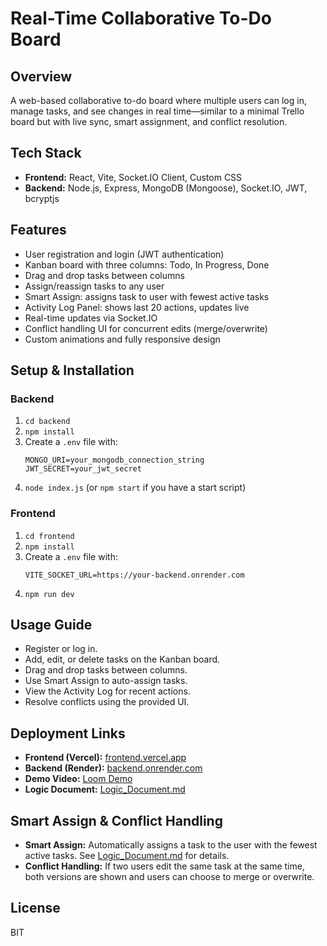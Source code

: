 # Real-Time Collaborative To-Do Board

## Overview
A web-based collaborative to-do board where multiple users can log in, manage tasks, and see changes in real time—similar to a minimal Trello board but with live sync, smart assignment, and conflict resolution.

## Tech Stack
- **Frontend:** React, Vite, Socket.IO Client, Custom CSS
- **Backend:** Node.js, Express, MongoDB (Mongoose), Socket.IO, JWT, bcryptjs

## Features
- User registration and login (JWT authentication)
- Kanban board with three columns: Todo, In Progress, Done
- Drag and drop tasks between columns
- Assign/reassign tasks to any user
- Smart Assign: assigns task to user with fewest active tasks
- Activity Log Panel: shows last 20 actions, updates live
- Real-time updates via Socket.IO
- Conflict handling UI for concurrent edits (merge/overwrite)
- Custom animations and fully responsive design

## Setup & Installation

### Backend
1. `cd backend`
2. `npm install`
3. Create a `.env` file with:
   ```
   MONGO_URI=your_mongodb_connection_string
   JWT_SECRET=your_jwt_secret
   ```
4. `node index.js` (or `npm start` if you have a start script)

### Frontend
1. `cd frontend`
2. `npm install`
3. Create a `.env` file with:
   ```
   VITE_SOCKET_URL=https://your-backend.onrender.com
   ```
4. `npm run dev`

## Usage Guide
- Register or log in.
- Add, edit, or delete tasks on the Kanban board.
- Drag and drop tasks between columns.
- Use Smart Assign to auto-assign tasks.
- View the Activity Log for recent actions.
- Resolve conflicts using the provided UI.

## Deployment Links
- **Frontend (Vercel):** [frontend.vercel.app](https://real-time-to-do-board-frontend.vercel.app/)
- **Backend (Render):** [backend.onrender.com](https://real-time-todo-g0xb.onrender.com)
- **Demo Video:** [Loom Demo]()
- **Logic Document:** [Logic_Document.md](https://drive.google.com/file/d/17C3qbwiRi6wcC3ac22q4payYNHv5ayYs/view?usp=drive_link)

## Smart Assign & Conflict Handling
- **Smart Assign:** Automatically assigns a task to the user with the fewest active tasks. See [Logic_Document.md](https://drive.google.com/file/d/17C3qbwiRi6wcC3ac22q4payYNHv5ayYs/view?usp=drive_link) for details.
- **Conflict Handling:** If two users edit the same task at the same time, both versions are shown and users can choose to merge or overwrite.

## License
BIT
